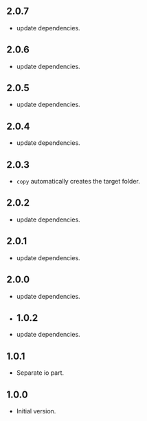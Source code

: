 ## 2.0.7

- update dependencies.

## 2.0.6

- update dependencies.

## 2.0.5

- update dependencies.

## 2.0.4

- update dependencies.

## 2.0.3

- `copy` automatically creates the target folder.

## 2.0.2

- update dependencies.

## 2.0.1

- update dependencies.

## 2.0.0

- update dependencies.

- ## 1.0.2

- update dependencies.

## 1.0.1

- Separate io part.
 
## 1.0.0

- Initial version.
